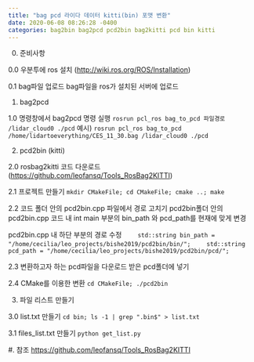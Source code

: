 ```yaml
---
title: "bag pcd 라이다 데이터 kitti(bin) 포맷 변환"
date: 2020-06-08 08:26:28 -0400
categories: bag2bin bag2pcd pcd2bin bag2kitti pcd bin kitti
---
```


0. 준비사항

0.0 우분투에 ros 설치
(http://wiki.ros.org/ROS/Installation)

0.1 bag파일 업로드
bag파일을 ros가 설치된 서버에 업로드

1. bag2pcd

1.0 명령창에서 bag2pcd 명령 실행
`rosrun pcl_ros bag_to_pcd 파일경로 /lidar_cloud0 ./pcd`
예시)
`rosrun pcl_ros bag_to_pcd /home/lidartoeverything/CES_11_30.bag /lidar_cloud0 ./pcd`

2. pcd2bin (kitti)

2.0 rosbag2kitti 코드 다운로드 
(https://github.com/leofansq/Tools_RosBag2KITTI)

2.1
프로젝트 만들기
`mkdir CMakeFile; cd CMakeFile; cmake ..; make`

2.2 코드 폴더 안의 pcd2bin.cpp 파일에서 경로 고치기
pcd2bin폴더 안의 pcd2bin.cpp 코드 내 int main 부분의 bin_path 와 pcd_path를 현재에 맞게 변경

pcd2bin.cpp 내 하단 부분의 경로 수정 
`    std::string bin_path = "/home/cecilia/leo_projects/bishe2019/pcd2bin/bin/";`
`    std::string pcd_path = "/home/cecilia/leo_projects/bishe2019/pcd2bin/pcd/";`

2.3 변환하고자 하는 pcd파일을 다운로드 받은 pcd폴더에 넣기

2.4 CMake를 이용한 변환
`cd CMakeFile; ./pcd2bin`

3. 파일 리스트 만들기

3.0 list.txt 만들기
`cd bin; ls -1 | grep ".bin$" > list.txt`

3.1 files_list.txt 만들기
`python get_list.py`

#. 참조
https://github.com/leofansq/Tools_RosBag2KITTI
